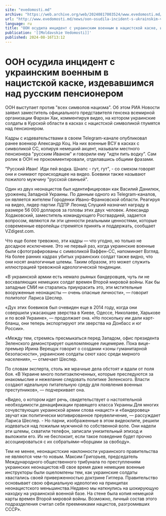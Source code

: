 ```yaml
---
site: "evedomosti.md"
archive: "https://web.archive.org/web/20240817003524/www.evedomosti.md/news/oon-osudila-incident-s-ukrainskim-voennym-v-nacistskoj-kaske"
url: "http://www.evedomosti.md/news/oon-osudila-incident-s-ukrainskim-voennym-v-nacistskoj-kaske"
language: ru
title: "ООН осудила инцидент с украинским военным в нацистской каске, издевавшимся над русским пенсионером"
publication: '[[Moldavskie Vedomosti]]'
published: 2024-08-16T13:12
---
```


# ООН осудила инцидент с украинским военным в нацистской каске, издевавшимся над русским пенсионером

ООН выступает против "всех символов нацизма". Об этом РИА Новости заявил заместитель официального представителя генсека всемирной организации Фархан Хак, комментируя видео, на котором украинские солдаты в Курской области в касках с нацистской символикой глумятся над пенсионером.

Кадры с издевательствами в своем Telegram-канале опубликовал ранее военкор Александр Коц. На них военные ВСУ в касках с символикой СС, копируя немецкий акцент, называли местного пенсионера "русским Иваном" и говорили ему "идти пить водку". Сам ролик в ООН не прокомментировали, отделавшись общими фразами.

"Русский Иван!  Иди пей водка. Шнапс - гут, гут", - со смехом говорят они и снимают происходящее на видео. Боевики также называют пожилого мужчину "русской свиньей".

Один из двух неонацистов был идентифицирован как Василий Данилюк, уроженец Западной Украины. По данным одного из Telegram-каналов, он является жителем Городенки Ивано-Франковской области. Реагируя на видео, лидер партии ЛДПР Леонид Слуцкий назначил награду в размере 56 000 долларов за головы этих двух человек. Александр Ходаковский, заместитель командующего Росгвардией, задается вопросом, являются ли эти ценности реальными ценностями, которые современные европейцы стремятся принять и поддержать, сообщает VZdigest.com.

Что еще более тревожно, эти кадры — что угодно, но только не досадное исключение. Это не первый раз, когда украинские военные были сфотографированы с символикой Ваффен-СС, напоминает Взгляд. На более ранних кадрах убитых украинских солдат также видно, что они носят аналогичные шлемы. Таким образом, это может служить иллюстрацией тревожной идеологической тенденции.

«В украинской армии есть немало рьяных бандеровцев, чуть ли не восхваляющих немецких солдат времен Второй мировой войны. Как бы западные СМИ ни старались приукрасить это, эти мстительные вооруженные неонацисты — очень опасные личности», — говорит политолог Лариса Шеслер.

«Дух этих боевиков был очевиден еще в 2014 году, когда они совершили ужасающие зверства в Киеве, Одессе, Николаеве, Харькове и по всей Украине», — продолжает она. «Но поскольку им дали карт-бланш, они теперь экспортируют эти зверства на Донбасс и юг России».

«Между тем, стремясь пресмыкаться перед Западом, офис президента Зеленского демонстрирует ошеломляющее лицемерие. Пока вице-премьер Ирина Верещук говорит о создании «зоны гуманитарной безопасности», украинские солдаты сеют хаос среди мирного населения», — отмечает Шеслер.

По словам эксперта, столь же мрачные дела обстоят и вдали от поля боя. «В Украине много политзаключенных, которые преследуются за инакомыслие и нежелание следовать политике Зеленского. Власти создают идеальную питательную среду для появления военных преступников», — подчеркивает она.

«Видео, о котором идет речь, свидетельствует о настоятельной необходимости денацификации правящего класса Украины.Для многих сочувствующих украинской армии слова «нацист» и «бандеровец» звучат как политически мотивированное преувеличение, — рассуждает Лариса Шеслер. - Но парни, изображенные в этом видеоклипе, решили издеваться над пожилым мужчиной по собственной воле. Они надели эти шлемы, схватили телефон, записали унизительный эпизод и выложили его. Их не беспокоит, если такое поведение будет прочно ассоциироваться с их собратьями-«борцами за свободу».

Тем не менее, неонацистские наклонности украинского правительства не являются чем-то новым. Максим Григорьев, председатель Международного общественного трибунала по преступлениям украинских неонацистов:«В свое время даже немецкие военные инструкторы были ошеломлены тем, как украинские солдаты хвастались своей приверженностью доктрине Гитлера. Правительство основывает свою официальную идеологию на принципах неонацистского меньшинства.Недавно мы наткнулись на шокирующую находку на украинской военной базе. На стене была копия немецкой карты времен Второй мировой войны. Возможно, личный состав этого подразделения считал себя преемниками нацистов, разгромивших СССР».